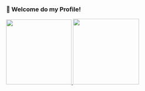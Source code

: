 ### 👋 Welcome do my Profile!

 <div>
  <a href="https://github.com/1NINJABR">
  <img height="178em" src="https://github-readme-stats.vercel.app/api?username=1NINJABR&show_icons=true&theme=dark&include_all_commits=true&count_private=true"/>
  <img height="180em" src="https://github-readme-stats.vercel.app/api/top-langs/?username=1NINJABR&layout=compact&langs_count=7&theme=dark"/>
</div>
